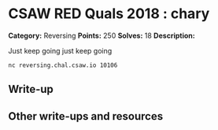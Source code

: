 
# CSAW RED Quals 2018 : chary

**Category:** Reversing
**Points:** 250
**Solves:** 18
**Description:**

Just keep going just keep going 

 `nc reversing.chal.csaw.io 10106`

## Write-up

## Other write-ups and resources


